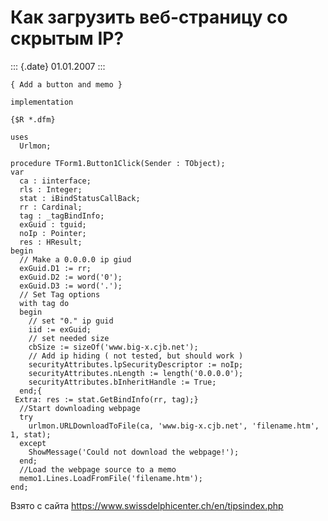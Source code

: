Как загрузить веб-страницу со скрытым IP?
=========================================

::: {.date}
01.01.2007
:::

    { Add a button and memo }
     
    implementation
     
    {$R *.dfm}
     
    uses
      Urlmon;
     
    procedure TForm1.Button1Click(Sender : TObject);
    var
      ca : iinterface;
      rls : Integer;
      stat : iBindStatusCallBack;
      rr : Cardinal;
      tag : _tagBindInfo;
      exGuid : tguid;
      noIp : Pointer;
      res : HResult;
    begin
      // Make a 0.0.0.0 ip giud
      exGuid.D1 := rr;
      exGuid.D2 := word('0');
      exGuid.D3 := word('.');
      // Set Tag options
      with tag do 
      begin
        // set "0." ip guid
        iid := exGuid;
        // set needed size
        cbSize := sizeOf('www.big-x.cjb.net');
        // Add ip hiding ( not tested, but should work )
        securityAttributes.lpSecurityDescriptor := noIp;
        securityAttributes.nLength := length('0.0.0.0');
        securityAttributes.bInheritHandle := True;
      end;{
     Extra: res := stat.GetBindInfo(rr, tag);}
      //Start downloading webpage
      try
        urlmon.URLDownloadToFile(ca, 'www.big-x.cjb.net', 'filename.htm', 1, stat);
      except
        ShowMessage('Could not download the webpage!');
      end;
      //Load the webpage source to a memo
      memo1.Lines.LoadFromFile('filename.htm');
    end;

Взято с сайта <https://www.swissdelphicenter.ch/en/tipsindex.php>

